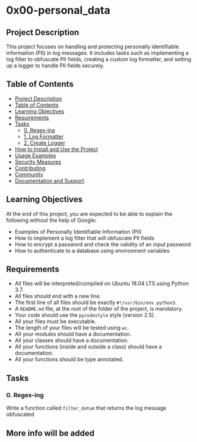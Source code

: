 # 0x00-personal_data

## Project Description
This project focuses on handling and protecting personally identifiable information (PII) in log messages. It includes tasks such as implementing a log filter to obfuscate PII fields, creating a custom log formatter, and setting up a logger to handle PII fields securely.

## Table of Contents
- [Project Description](#project-description)
- [Table of Contents](#table-of-contents)
- [Learning Objectives](#learning-objectives)
- [Requirements](#requirements)
- [Tasks](#tasks)
  - [0. Regex-ing](#0-regex-ing)
  - [1. Log Formatter](#1-log-formatter)
  - [2. Create Logger](#2-create-logger)
- [How to Install and Use the Project](#how-to-install-and-use-the-project)
- [Usage Examples](#usage-examples)
- [Security Measures](#security-measures)
- [Contributing](#contributing)
- [Community](#community)
- [Documentation and Support](#documentation-and-support)

## Learning Objectives
At the end of this project, you are expected to be able to explain the following without the help of Google:
- Examples of Personally Identifiable Information (PII)
- How to implement a log filter that will obfuscate PII fields
- How to encrypt a password and check the validity of an input password
- How to authenticate to a database using environment variables

## Requirements
- All files will be interpreted/compiled on Ubuntu 18.04 LTS using Python 3.7.
- All files should end with a new line.
- The first line of all files should be exactly `#!/usr/bin/env python3`.
- A `README.md` file, at the root of the folder of the project, is mandatory.
- Your code should use the `pycodestyle` style (version 2.5).
- All your files must be executable.
- The length of your files will be tested using `wc`.
- All your modules should have a documentation.
- All your classes should have a documentation.
- All your functions (inside and outside a class) should have a documentation.
- All your functions should be type annotated.

## Tasks

### 0. Regex-ing
Write a function called `filter_datum` that returns the log message obfuscated

## More info will be added
